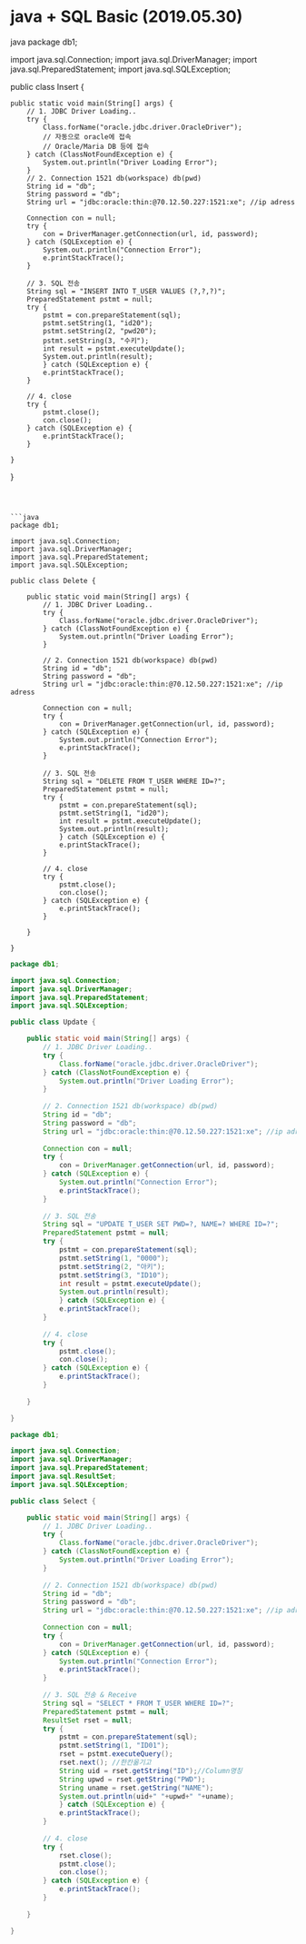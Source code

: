 # java + SQL Basic (2019.05.30)


java
package db1;

import java.sql.Connection;
import java.sql.DriverManager;
import java.sql.PreparedStatement;
import java.sql.SQLException;

public class Insert {

	public static void main(String[] args) {
		// 1. JDBC Driver Loading..
		try {
			Class.forName("oracle.jdbc.driver.OracleDriver");
			// 자동으로 oracle에 접속
			// Oracle/Maria DB 등에 접속
		} catch (ClassNotFoundException e) {
			System.out.println("Driver Loading Error");
		}
		// 2. Connection 1521 db(workspace) db(pwd)
		String id = "db";
		String password = "db";
		String url = "jdbc:oracle:thin:@70.12.50.227:1521:xe"; //ip adress
		
		Connection con = null;
		try {
			con = DriverManager.getConnection(url, id, password);
		} catch (SQLException e) {
			System.out.println("Connection Error");
			e.printStackTrace();
		}
		
		// 3. SQL 전송
		String sql = "INSERT INTO T_USER VALUES (?,?,?)";
		PreparedStatement pstmt = null;
		try {
			pstmt = con.prepareStatement(sql);
			pstmt.setString(1, "id20");
			pstmt.setString(2, "pwd20");
			pstmt.setString(3, "수키");
			int result = pstmt.executeUpdate();
			System.out.println(result);
			} catch (SQLException e) {
			e.printStackTrace();
		}
		
		// 4. close
		try {
			pstmt.close();
			con.close();
		} catch (SQLException e) {
			e.printStackTrace();
		}
		
	}

}
```



```java
package db1;

import java.sql.Connection;
import java.sql.DriverManager;
import java.sql.PreparedStatement;
import java.sql.SQLException;

public class Delete {

	public static void main(String[] args) {
		// 1. JDBC Driver Loading..
		try {
			Class.forName("oracle.jdbc.driver.OracleDriver");
		} catch (ClassNotFoundException e) {
			System.out.println("Driver Loading Error");
		}
		
		// 2. Connection 1521 db(workspace) db(pwd)
		String id = "db";
		String password = "db";
		String url = "jdbc:oracle:thin:@70.12.50.227:1521:xe"; //ip adress
		
		Connection con = null;
		try {
			con = DriverManager.getConnection(url, id, password);
		} catch (SQLException e) {
			System.out.println("Connection Error");
			e.printStackTrace();
		}
		
		// 3. SQL 전송
		String sql = "DELETE FROM T_USER WHERE ID=?";
		PreparedStatement pstmt = null;
		try {
			pstmt = con.prepareStatement(sql);
			pstmt.setString(1, "id20");
			int result = pstmt.executeUpdate();
			System.out.println(result);
			} catch (SQLException e) {
			e.printStackTrace();
		}
		
		// 4. close
		try {
			pstmt.close();
			con.close();
		} catch (SQLException e) {
			e.printStackTrace();
		}
		
	}

}

```



```java
package db1;

import java.sql.Connection;
import java.sql.DriverManager;
import java.sql.PreparedStatement;
import java.sql.SQLException;

public class Update {

	public static void main(String[] args) {
		// 1. JDBC Driver Loading..
		try {
			Class.forName("oracle.jdbc.driver.OracleDriver");
		} catch (ClassNotFoundException e) {
			System.out.println("Driver Loading Error");
		}
		
		// 2. Connection 1521 db(workspace) db(pwd)
		String id = "db";
		String password = "db";
		String url = "jdbc:oracle:thin:@70.12.50.227:1521:xe"; //ip adress
		
		Connection con = null;
		try {
			con = DriverManager.getConnection(url, id, password);
		} catch (SQLException e) {
			System.out.println("Connection Error");
			e.printStackTrace();
		}
		
		// 3. SQL 전송
		String sql = "UPDATE T_USER SET PWD=?, NAME=? WHERE ID=?";
		PreparedStatement pstmt = null;
		try {
			pstmt = con.prepareStatement(sql);
			pstmt.setString(1, "0000");
			pstmt.setString(2, "아키");
			pstmt.setString(3, "ID10");
			int result = pstmt.executeUpdate();
			System.out.println(result);
			} catch (SQLException e) {
			e.printStackTrace();
		}
		
		// 4. close
		try {
			pstmt.close();
			con.close();
		} catch (SQLException e) {
			e.printStackTrace();
		}
		
	}

}

```



```java
package db1;

import java.sql.Connection;
import java.sql.DriverManager;
import java.sql.PreparedStatement;
import java.sql.ResultSet;
import java.sql.SQLException;

public class Select {

	public static void main(String[] args) {
		// 1. JDBC Driver Loading..
		try {
			Class.forName("oracle.jdbc.driver.OracleDriver");
		} catch (ClassNotFoundException e) {
			System.out.println("Driver Loading Error");
		}
		
		// 2. Connection 1521 db(workspace) db(pwd)
		String id = "db";
		String password = "db";
		String url = "jdbc:oracle:thin:@70.12.50.227:1521:xe"; //ip adress
		
		Connection con = null;
		try {
			con = DriverManager.getConnection(url, id, password);
		} catch (SQLException e) {
			System.out.println("Connection Error");
			e.printStackTrace();
		}
		
		// 3. SQL 전송 & Receive
		String sql = "SELECT * FROM T_USER WHERE ID=?";
		PreparedStatement pstmt = null;
		ResultSet rset = null;
		try {
			pstmt = con.prepareStatement(sql);
			pstmt.setString(1, "ID01");
			rset = pstmt.executeQuery();
			rset.next(); //한칸옮기고
			String uid = rset.getString("ID");//Column명칭
			String upwd = rset.getString("PWD");
			String uname = rset.getString("NAME");
			System.out.println(uid+" "+upwd+" "+uname);
			} catch (SQLException e) {
			e.printStackTrace();
		}
		
		// 4. close
		try {
			rset.close();
			pstmt.close();
			con.close();
		} catch (SQLException e) {
			e.printStackTrace();
		}
		
	}

}

```

